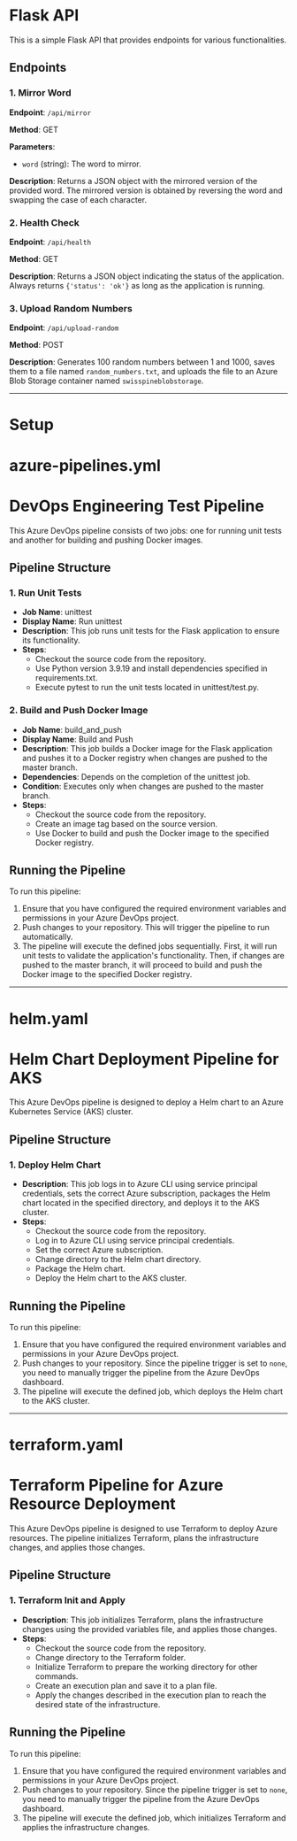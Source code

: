 # Flask API

This is a simple Flask API that provides endpoints for various functionalities.

## Endpoints

### 1. Mirror Word

**Endpoint**: `/api/mirror`

**Method**: GET

**Parameters**:
- `word` (string): The word to mirror.

**Description**:
Returns a JSON object with the mirrored version of the provided word. The mirrored version is obtained by reversing the word and swapping the case of each character.

### 2. Health Check

**Endpoint**: `/api/health`

**Method**: GET

**Description**:
Returns a JSON object indicating the status of the application. Always returns `{'status': 'ok'}` as long as the application is running.

### 3. Upload Random Numbers

**Endpoint**: `/api/upload-random`

**Method**: POST

**Description**:
Generates 100 random numbers between 1 and 1000, saves them to a file named `random_numbers.txt`, and uploads the file to an Azure Blob Storage container named `swisspineblobstorage`.

---

# Setup

# azure-pipelines.yml
# DevOps Engineering Test Pipeline

This Azure DevOps pipeline consists of two jobs: one for running unit tests and another for building and pushing Docker images.

## Pipeline Structure

### 1. Run Unit Tests

- **Job Name**: unittest
- **Display Name**: Run unittest
- **Description**: This job runs unit tests for the Flask application to ensure its functionality.
- **Steps**:
  - Checkout the source code from the repository.
  - Use Python version 3.9.19 and install dependencies specified in requirements.txt.
  - Execute pytest to run the unit tests located in unittest/test.py.

### 2. Build and Push Docker Image

- **Job Name**: build_and_push
- **Display Name**: Build and Push
- **Description**: This job builds a Docker image for the Flask application and pushes it to a Docker registry when changes are pushed to the master branch.
- **Dependencies**: Depends on the completion of the unittest job.
- **Condition**: Executes only when changes are pushed to the master branch.
- **Steps**:
  - Checkout the source code from the repository.
  - Create an image tag based on the source version.
  - Use Docker to build and push the Docker image to the specified Docker registry.

## Running the Pipeline

To run this pipeline:
1. Ensure that you have configured the required environment variables and permissions in your Azure DevOps project.
2. Push changes to your repository. This will trigger the pipeline to run automatically.
3. The pipeline will execute the defined jobs sequentially. First, it will run unit tests to validate the application's functionality. Then, if changes are pushed to the master branch, it will proceed to build and push the Docker image to the specified Docker registry.

---

# helm.yaml
# Helm Chart Deployment Pipeline for AKS

This Azure DevOps pipeline is designed to deploy a Helm chart to an Azure Kubernetes Service (AKS) cluster.

## Pipeline Structure

### 1. Deploy Helm Chart

- **Description**: This job logs in to Azure CLI using service principal credentials, sets the correct Azure subscription, packages the Helm chart located in the specified directory, and deploys it to the AKS cluster.
- **Steps**:
  - Checkout the source code from the repository.
  - Log in to Azure CLI using service principal credentials.
  - Set the correct Azure subscription.
  - Change directory to the Helm chart directory.
  - Package the Helm chart.
  - Deploy the Helm chart to the AKS cluster.

## Running the Pipeline

To run this pipeline:
1. Ensure that you have configured the required environment variables and permissions in your Azure DevOps project.
2. Push changes to your repository. Since the pipeline trigger is set to `none`, you need to manually trigger the pipeline from the Azure DevOps dashboard.
3. The pipeline will execute the defined job, which deploys the Helm chart to the AKS cluster.

---

# terraform.yaml
# Terraform Pipeline for Azure Resource Deployment

This Azure DevOps pipeline is designed to use Terraform to deploy Azure resources. The pipeline initializes Terraform, plans the infrastructure changes, and applies those changes.

## Pipeline Structure

### 1. Terraform Init and Apply

- **Description**: This job initializes Terraform, plans the infrastructure changes using the provided variables file, and applies those changes.
- **Steps**:
  - Checkout the source code from the repository.
  - Change directory to the Terraform folder.
  - Initialize Terraform to prepare the working directory for other commands.
  - Create an execution plan and save it to a plan file.
  - Apply the changes described in the execution plan to reach the desired state of the infrastructure.

## Running the Pipeline

To run this pipeline:
1. Ensure that you have configured the required environment variables and permissions in your Azure DevOps project.
2. Push changes to your repository. Since the pipeline trigger is set to `none`, you need to manually trigger the pipeline from the Azure DevOps dashboard.
3. The pipeline will execute the defined job, which initializes Terraform and applies the infrastructure changes.






